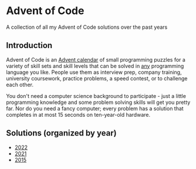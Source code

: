 # Advent of Code

A collection of all my Advent of Code solutions over the past years

## Introduction

Advent of Code is an [Advent calendar](https://en.wikipedia.org/wiki/Advent_calendar) of small programming puzzles for a variety of skill sets and skill levels that can be solved in [any](https://github.com/search?q=advent+of+code) programming language you like. People use them as interview prep, company training, university coursework, practice problems, a speed contest, or to challenge each other.

You don't need a computer science background to participate - just a little programming knowledge and some problem solving skills will get you pretty far. Nor do you need a fancy computer; every problem has a solution that completes in at most 15 seconds on ten-year-old hardware.

## Solutions (organized by year)

- [2022](./solutions/2022/README.md)
- [2021](./solutions/2021/README.md)
- [2015](./solutions/2015/README.md)
